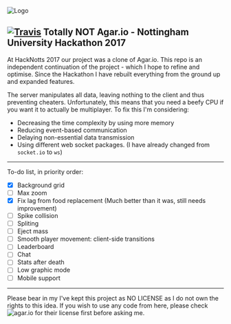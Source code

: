 ![Logo](https://github.com/jauntum/TotallyNotAgario/blob/master/public/images/TNA.png "Logo")

## [![Travis](https://travis-ci.org/jauntum/TotallyNotAgario.svg)](https://travis-ci.org/jauntum/TotallyNotAgario) Totally NOT Agar.io - Nottingham University Hackathon 2017

At HackNotts 2017 our project was a clone of Agar.io.
This repo is an independent continuation of the project - which I hope to refine and optimise.
Since the Hackathon I have rebuilt everything from the ground up and expanded features.

The server manipulates all data, leaving nothing to the client and thus preventing cheaters. 
Unfortunately, this means that you need a beefy CPU if you want it to actually be multiplayer.
To fix this I'm considering:
- Decreasing the time complexity by using more memory
- Reducing event-based communication
- Delaying non-essential data transmission
- Using different web socket packages. (I have already changed from `socket.io` to `ws`)

----
To-do list, in priority order:
- [x] Background grid
- [ ] Max zoom
- [x] Fix lag from food replacement (Much better than it was, still needs improvement)
- [ ] Spike collision
- [ ] Spliting
- [ ] Eject mass
- [ ] Smooth player movement: client-side transitions
- [ ] Leaderboard
- [ ] Chat
- [ ] Stats after death
- [ ] Low graphic mode
- [ ] Mobile support

----

Please bear in my I've kept this project as NO LICENSE as I do not own the rights to this idea. 
If you wish to use any code from here, please check ![agar.io](http://agar.io) for their license first before asking me. 
